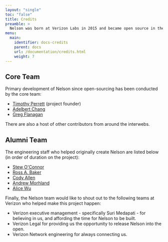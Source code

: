 ```yaml
---
layout: "single"
toc: "false"
title: Credits
preamble: >
  Nelson was born at Verizon Labs in 2015 and became open source in the middle of 2017. The project built from years of experience in the field by a handful of senior engineering staff. Today there are a variety of contributors from various companies, all in different market sectors; from high-street retailers to hyper-growth internet companies.
menu:
  main:
    identifier: docs-credits
    parent: docs
    url: /documentation/credits.html
    weight: 7
---
```


## Core Team

Primary development of Nelson since open-sourcing has been conducted by the core team:

* [Timothy Perrett](https://github.com/timperrett) (project founder)
* [Adelbert Chang](https://github.com/adelbertc)
* [Greg Flanagan](https://github.com/kaiserpelagic)

There are also a host of other contributors from around the interwebs.

## Alumni Team

The engineering staff who helped originally create Nelson are listed below (in order of duration on the project):

* [Stew O'Connor](https://github.com/stew)
* [Ross A. Baker](https://github.com/rossabaker)
* [Cody Allen](https://github.com/ceedubs)
* [Andrew Morhland](https://github.com/andrewmohrland)
* [Alice Wu](https://github.com/berkeleybear)

Finally, the Nelson team would like to shout out to the following teams at Verizon who helped make this project happen:

* Verizon executive management - specifically Suri Medapati - for believing in us, and affording the time for Nelson to be built.
* Verizon Legal for providing us the opportunity to release Nelson into the open.
* Verizon Network engineering for always connecting us.
